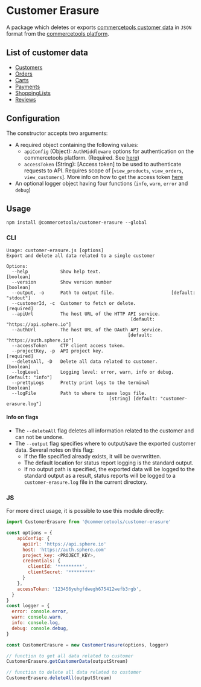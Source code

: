 # Customer Erasure

A package which deletes or exports [commercetools customer data](#list-of-customer-data) in `JSON` format from the [commercetools platform](https://docs.commercetools.com/).

## List of customer data

* [Customers](https://docs.commercetools.com/http-api-projects-customers.html)
* [Orders](https://docs.commercetools.com/http-api-projects-orders.html)
* [Carts](https://docs.commercetools.com/http-api-projects-carts.html)
* [Payments](https://docs.commercetools.com/http-api-projects-payments.html)
* [ShoppingLists](https://docs.commercetools.com/http-api-projects-shoppingLists.html)
* [Reviews](https://docs.commercetools.com/http-api-projects-reviews.html)

## Configuration

The constructor accepts two arguments:

* A required object containing the following values:
  * `apiConfig` (Object): `AuthMiddleware` options for authentication on the commercetools platform. (Required. See [here](https://commercetools.github.io/nodejs/sdk/api/sdkMiddlewareAuth.html#named-arguments-options))
  * `accessToken` (String): [Access token] to be used to authenticate requests to API. Requires scope of [`view_products`, `view_orders`, `view_customers`]. More info on how to get the access token [here](https://docs.commercetools.com/http-api-authorization.html#authorization-flows)
* An optional logger object having four functions (`info`, `warn`, `error` and `debug`)

## Usage

`npm install @commercetools/customer-erasure --global`

### CLI

```
Usage: customer-erasure.js [options]
Export and delete all data related to a single customer

Options:
  --help            Show help text.                                    [boolean]
  --version         Show version number                                [boolean]
  --output, -o      Path to output file.                     [default: "stdout"]
  --customerId, -c  Customer to fetch or delete.                      [required]
  --apiUrl          The host URL of the HTTP API service.
                                              [default: "https://api.sphere.io"]
  --authUrl         The host URL of the OAuth API service.
                                             [default: "https://auth.sphere.io"]
  --accessToken     CTP client access token.
  --projectKey, -p  API project key.                                  [required]
  --deleteAll, -D   Delete all data related to customer.               [boolean]
  --logLevel        Logging level: error, warn, info or debug. [default: "info"]
  --prettyLogs      Pretty print logs to the terminal                  [boolean]
  --logFile         Path to where to save logs file.
                                      [string] [default: "customer-erasure.log"]
```

#### Info on flags

* The `--deleteAll` flag deletes all information related to the customer and can not be undone.
* The `--output` flag specifies where to output/save the exported customer data. Several notes on this flag:
  * If the file specified already exists, it will be overwritten.
  * The default location for status report logging is the standard output.
  * If no output path is specified, the exported data will be logged to the standard output as a result, status reports will be logged to a `customer-erasure.log` file in the current directory.

### JS

For more direct usage, it is possible to use this module directly:

```js
import CustomerErasure from '@commercetools/customer-erasure'

const options = {
    apiConfig: {
      apiUrl: 'https://api.sphere.io'
      host: 'https://auth.sphere.com'
      project_key: <PROJECT_KEY>,
      credentials: {
        clientId: '*********',
        clientSecret: '*********'
      }
    },
    accessToken: '123456yuhgfdwegh675412wefb3rgb',
  }
}
const logger = {
  error: console.error,
  warn: console.warn,
  info: console.log,
  debug: console.debug,
}

const CustomerErasure = new CustomerErasure(options, logger)

// function to get all data related to customer
CustomerErasure.getCustomerData(outputStream)

// function to delete all data related to customer
CustomerErasure.deleteAll(outputStream)
```
